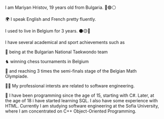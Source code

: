  I am Mariyan Hristov, 19 years old from Bulgaria. 🔴🟢⚪️
 
🌍 I speak English and French pretty fluently.

I used to live in Belgium for 3 years. ⚫️🟡🔴

I have several academical and sport achievements such as 

🥋 being at the Bulgarian National Taekwondo team

♞  winning chess tournaments in Belgium 

🧮 and reaching 3 times the semi-finals stage of the Belgian Math Olympiade.

👨‍💻 My professional intersts are related to software engineering.

🏫 I have been programming since the age of 15, starting with C#. Later, at the age of 18 i have started learning SQL. I also have some experience with HTML.
Currently I am studying software engineering at the Sofia University, where I am concentrated on C++ Object-Oriented Programming.
